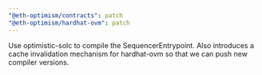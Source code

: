 ```yaml
---
"@eth-optimism/contracts": patch
"@eth-optimism/hardhat-ovm": patch
---
```


Use optimistic-solc to compile the SequencerEntrypoint. Also introduces a cache invalidation mechanism for hardhat-ovm so that we can push new compiler versions.
